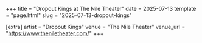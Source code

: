+++
title = "Dropout Kings at The Nile Theater"
date = 2025-07-13
template = "page.html"
slug = "2025-07-13-dropout-kings"

[extra]
artist = "Dropout Kings"
venue = "The Nile Theater"
venue_url = "https://www.theniletheater.com/"
+++
